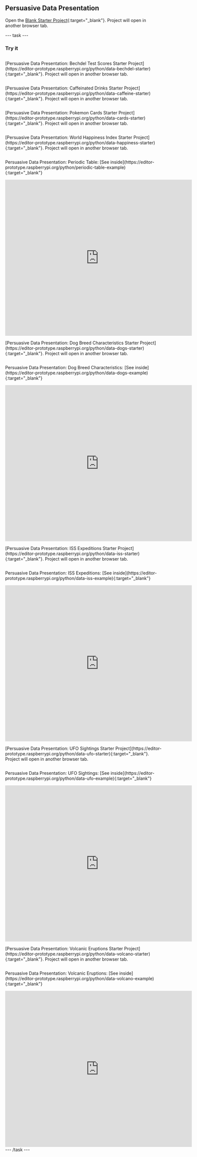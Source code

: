 ## Persuasive Data Presentation

Open the [Blank Starter Project](https://editor-prototype.raspberrypi.org/python/data-blank-starter){:target="_blank"}. Project will open in another browser tab.

--- task ---
### Try it
<div style="display: flex; flex-wrap: wrap">
<p>
 [Persuasive Data Presentation: Bechdel Test Scores Starter Project](https://editor-prototype.raspberrypi.org/python/data-bechdel-starter){:target="_blank"}. Project will open in another browser tab.
</p>

<p>
[Persuasive Data Presentation: Caffeinated Drinks Starter Project](https://editor-prototype.raspberrypi.org/python/data-caffeine-starter){:target="_blank"}. Project will open in another browser tab.
</p>

<p>
[Persuasive Data Presentation: Pokemon Cards Starter Project](https://editor-prototype.raspberrypi.org/python/data-cards-starter){:target="_blank"}. Project will open in another browser tab.
</p>

<p>
[Persuasive Data Presentation: World Happiness Index Starter Project](https://editor-prototype.raspberrypi.org/python/data-happiness-starter){:target="_blank"}. Project will open in another browser tab.
</p>

<p>
  Persuasive Data Presentation: Periodic Table: [See inside](https://editor-prototype.raspberrypi.org/python/periodic-table-example){:target="_blank"}
</p>
<div class="trinket">
  <iframe src="https://editor-staging.raspberrypi.org/embed/viewer/periodic-table-example?show_visual_tab=true" width="600" height="500" frameborder="0" marginwidth="0" marginheight="0" allowfullscreen>
  </iframe>
</div>

<p>
[Persuasive Data Presentation: Dog Breed Characteristics Starter Project](https://editor-prototype.raspberrypi.org/python/data-dogs-starter){:target="_blank"}. Project will open in another browser tab.
</p>
<p>
 Persuasive Data Presentation: Dog Breed Characteristics: [See inside](https://editor-prototype.raspberrypi.org/python/data-dogs-example){:target="_blank"}
</p>
<div class="trinket">
  <iframe src="https://editor-staging.raspberrypi.org/embed/viewer/data-dogs-example?show_visual_tab=true" width="600" height="500" frameborder="0" marginwidth="0" marginheight="0" allowfullscreen>
  </iframe>
</div>

<p>
[Persuasive Data Presentation: ISS Expeditions Starter Project](https://editor-prototype.raspberrypi.org/python/data-iss-starter){:target="_blank"}. Project will open in another browser tab.
</p>
<p>
  Persuasive Data Presentation: ISS Expeditions: [See inside](https://editor-prototype.raspberrypi.org/python/data-iss-example){:target="_blank"}
</p>
<div class="trinket">
  <iframe src="https://editor-staging.raspberrypi.org/embed/viewer/data-iss-example?show_visual_tab=true" width="600" height="500" frameborder="0" marginwidth="0" marginheight="0" allowfullscreen>
  </iframe>
</div>

<p>
[Persuasive Data Presentation: UFO Sightings Starter Project](https://editor-prototype.raspberrypi.org/python/data-ufo-starter){:target="_blank"}. Project will open in another browser tab.
</p>
<p>
  Persuasive Data Presentation: UFO Sightings: [See inside](https://editor-prototype.raspberrypi.org/python/data-ufo-example){:target="_blank"}
</p>
<div class="trinket">
  <iframe src="https://editor-staging.raspberrypi.org/embed/viewer/data-ufo-example?show_visual_tab=true" width="600" height="500" frameborder="0" marginwidth="0" marginheight="0" allowfullscreen>
  </iframe>
</div>

<p>
[Persuasive Data Presentation: Volcanic Eruptions Starter Project](https://editor-prototype.raspberrypi.org/python/data-volcano-starter){:target="_blank"}. Project will open in another browser tab.
</p>
<p>
  Persuasive Data Presentation: Volcanic Eruptions: [See inside](https://editor-prototype.raspberrypi.org/python/data-volcano-example){:target="_blank"}
</p>
<div class="trinket">
  <iframe src="https://editor-staging.raspberrypi.org/embed/viewer/data-volcano-example?show_visual_tab=true" width="600" height="500" frameborder="0" marginwidth="0" marginheight="0" allowfullscreen>
  </iframe>
</div>
</div>
--- /task ---
